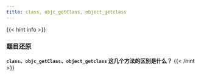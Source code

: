 ```yaml
---
title: class, objc_getClass, object_getclass
---
```


{{< hint info >}}
### 题目还原

**`class`、`objc_getClass`、`object_getclass` 这几个方法的区别是什么？**
{{< /hint >}}

